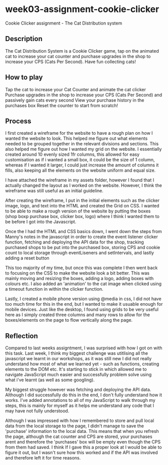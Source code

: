 # week03-assignment-cookie-clicker

Cookie Clicker assignment - The Cat Distribution system

## Description

The Cat Distribution System is a Cookie Clicker game, tap on the animated cat to increase your cat counter and purchase upgrades in the shop to increase your CPS (Cats Per Second). Have fun collecting cats!

## How to play

Tap the cat to increase your Cat Counter and animate the cat clicker
Purchase upgrades in the shop to increase your CPS (Cats Per Second) and passively gain cats every second
View your purchase history in the purchases box
Reset the counter to start from scratch!

## Process

I first created a wireframe for the website to have a rough plan on how I wanted the website to look. This helped me figure out what elements needed to be grouped together in the relevant divisions and sections. This also helped me figure out how I wanted my grid on the website. I essentially created around 10 evenly sized 1fr columns, this allowed for easy customisation as if i wanted a small box, it could be the size of 1 column, whereas if I wanted it larger, I could just increase the amount of columns it fills, also keeping all the elements on the website uniform and equal size.

I have attached the wireframe in my assets folder, however I found that I actually changed the layout as I worked on the website. However, I think the wireframe was still useful as an initial guideline.

After creating the wireframe, I put in the initial elements such as the clicker image, logo, and text into the HTML and created the Grid on CSS. I wanted to be able to make a rough version of the website by putting the boxes (shop boxp purchase box, clicker box, logo) where I think I wanted them to be before I got into the Javascript.

Once the I had the HTML and CSS basics down, I went down the steps from Manny's notes in the javascript in order to create the event listener clicker function, fetching and deploying the API data for the shop, tracking purchased shops to be put into the purchased box, storing CPS and cookie count to local storage through eventLiseners and setIntervals, and lastly adding a reset button

This too majority of my time, but once this was complete I then went back to focusing on the CSS to make the website look a bit better. This was mainly moving and resizing the boxes, adding a logo, adding boxes with colours etc. I also added an 'animation' to the cat image when clicked using a timeout function in within the clicker function.

Lastly, I created a mobile phone version using @media in css, I did not have too much time for this in the end, but I wanted to make it usuable enough for mobile devices. Just like the desktop, I found using grids to be very useful here as I simply created three columns and many rows to allow for the boxes/elements on the page to flow vertically along the page.

## Reflection

Compared to last weeks assigntment, I was surprised with how I got on with this task. Last week, I think my biggest challenge was utitlising all the javascript we learnt in our workshops, as it was still new I did not really understand how most of what we learned yet - such as functions, creating elements to the DOM etc. It's starting to stick in which allowed me to navigate JavaScript much easier and successfully problem solve using what i've learnt (as well as some googling).

My biggest struggle however was fetching and deploying the API data. Although I did successfully do this in the end, I don't fully understand how it works. I've added annotations to all of my JavaScript to walk through my steps, this is mainly for myself as it helps me understand any code that I may have not fully understood.

Although I was impressed with how I remembered to store and pull local data from the local storage to the page, I didn't manage to save the 'purchase' information to the local data. This means that when you refresh the page, although the cat counter and CPS are stored, your purchases arent and therefore the 'purchases' box will be empty even though the CPS from them had saved. I think If I gave this a proper look at I would be able to figure it out, but I wasn't sure how this worked and if the API was involved and therefore left it for time reasons.

